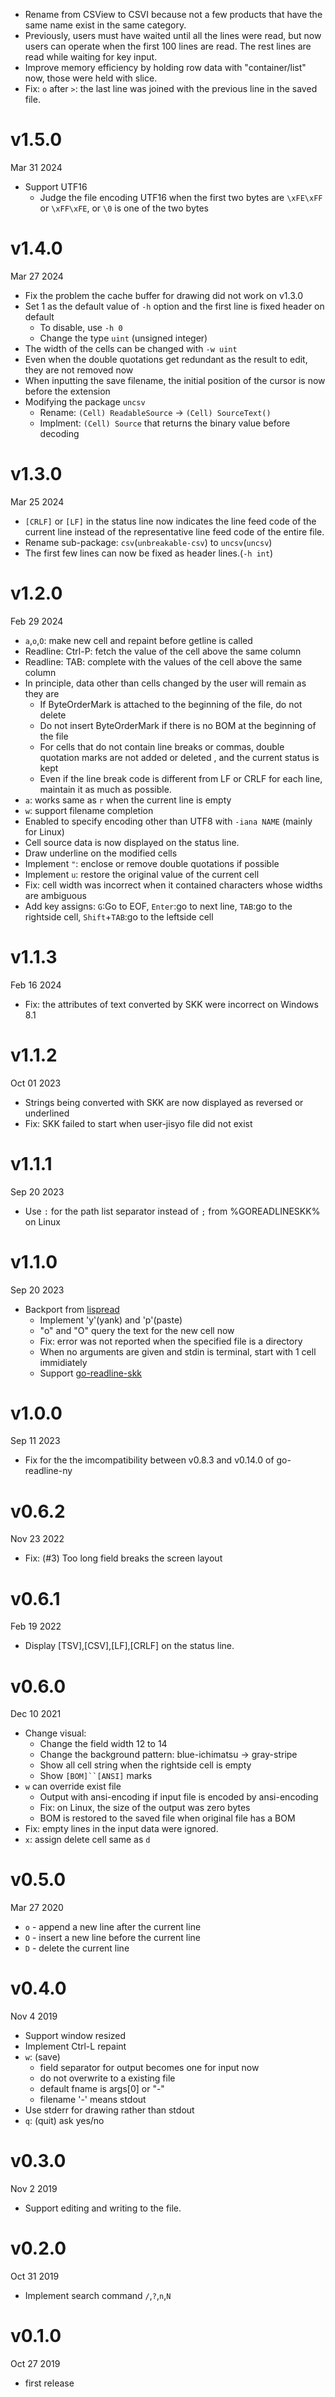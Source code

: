 - Rename from CSView to CSVI because not a few products that have the same name exist in the same category.
- Previously, users must have waited until all the lines were read, but now users can operate when the first 100 lines are read. The rest lines are read while waiting for key input.
- Improve memory efficiency by holding row data with "container/list" now, those were held with slice.
- Fix: `o` after `>`: the last line was joined with the previous line in the saved file.

v1.5.0
======
Mar 31 2024

- Support UTF16
    - Judge the file encoding UTF16 when the first two bytes are `\xFE\xFF` or `\xFF\xFE`, or `\0` is one of the two bytes

v1.4.0
======
Mar 27 2024

- Fix the problem the cache buffer for drawing did not work on v1.3.0
- Set 1 as the default value of `-h` option and the first line is fixed header on default
    - To disable, use `-h 0`
    - Change the type `uint` (unsigned integer)
- The width of the cells can be changed with `-w uint`
- Even when the double quotations get redundant as the result to edit, they are not removed now
- When inputting the save filename, the initial position of the cursor is now before the extension
- Modifying the package `uncsv`
    - Rename: `(Cell) ReadableSource` → `(Cell) SourceText()`
    - Implment: `(Cell) Source` that returns the binary value before decoding

v1.3.0
======
Mar 25 2024

- `[CRLF]` or `[LF]` in the status line now indicates the line feed code of the current line instead of the representative line feed code of the entire file.
- Rename sub-package: `csv`(`unbreakable-csv`) to `uncsv`(`uncsv`)
- The first few lines can now be fixed as header lines.(`-h int`)

v1.2.0
======
Feb 29 2024

- `a`,`o`,`O`: make new cell and repaint before getline is called
- Readline: Ctrl-P: fetch the value of the cell above the same column
- Readline: TAB: complete with the values of the cell above the same column
- In principle, data other than cells changed by the user will remain as they are
    - If ByteOrderMark is attached to the beginning of the file, do not delete
    - Do not insert ByteOrderMark if there is no BOM at the beginning of the file
    - For cells that do not contain line breaks or commas, double quotation marks are not added or deleted , and the current status is kept
    - Even if the line break code is different from LF or CRLF for each line, maintain it as much as possible.
- `a`: works same as `r` when the current line is empty
- `w`: support filename completion
- Enabled to specify encoding other than UTF8 with `-iana NAME` (mainly for Linux)
- Cell source data is now displayed on the status line.
- Draw underline on the modified cells
- Implement `"`: enclose or remove double quotations if possible
- Implement `u`: restore the original value of the current cell
- Fix: cell width was incorrect when it contained characters whose widths are ambiguous
- Add key assigns: `G`:Go to EOF, `Enter`:go to next line, `TAB`:go to the rightside cell, `Shift`+`TAB`:go to the leftside cell

v1.1.3
======
Feb 16 2024

- Fix: the attributes of text converted by SKK were incorrect on Windows 8.1

v1.1.2
=====
Oct 01 2023

- Strings being converted with SKK are now displayed as reversed or underlined
- Fix: SKK failed to start when user-jisyo file did not exist

v1.1.1
======
Sep 20 2023

- Use `:` for the path list separator instead of `;` from %GOREADLINESKK% on Linux

v1.1.0
======
Sep 20 2023

- Backport from [lispread]
    - Implement 'y'(yank) and 'p'(paste)
    - "o" and "O" query the text for the new cell now
    - Fix: error was not reported when the specified file is a directory
    - When no arguments are given and stdin is terminal, start with 1 cell immidiately
    - Support [go-readline-skk]

[lispread]: https://github.com/hymkor/lispread
[go-readline-skk]: https://github.com/nyaosorg/go-readline-skk

v1.0.0
======
Sep 11 2023

- Fix for the the imcompatibility between v0.8.3 and v0.14.0 of go-readline-ny

v0.6.2
======
Nov 23 2022

- Fix: (#3) Too long field breaks the screen layout

v0.6.1
======
Feb 19 2022

- Display [TSV],[CSV],[LF],[CRLF] on the status line.

v0.6.0
======
Dec 10 2021

- Change visual:
    - Change the field width 12 to 14
    - Change the background pattern: blue-ichimatsu -> gray-stripe
    - Show all cell string when the rightside cell is empty
    - Show `[BOM]``[ANSI]` marks
- `w` can override exist file
    - Output with ansi-encoding if input file is encoded by ansi-encoding
    - Fix: on Linux, the size of the output was zero bytes
    - BOM is restored to the saved file when original file has a BOM
- Fix: empty lines in the input data were ignored.
- `x`: assign delete cell same as `d`

v0.5.0
======
Mar 27 2020

- `o` - append a new line after the current line
- `O` - insert a new line before the current line
- `D` - delete the current line

v0.4.0
======
Nov 4 2019

- Support window resized
- Implement Ctrl-L repaint
- `w`: (save)
    - field separator for output becomes one for input now
    - do not overwrite to a existing file
    - default fname is args[0] or "-"
    - filename '-' means stdout
- Use stderr for drawing rather than stdout
- `q`: (quit) ask yes/no

v0.3.0
======
Nov 2 2019

- Support editing and writing to the file.

v0.2.0
======
Oct 31 2019

- Implement search command `/`,`?`,`n`,`N`

v0.1.0
======
Oct 27 2019

- first release
